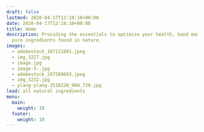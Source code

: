 ```yaml
---
draft: false
lastmod: 2020-04-17T12:18:10+00:00
date: 2020-04-17T12:18:10+00:00
title: Home
description: Providing the essentials to optimise your health, hand made from
  pure ingredients found in nature.
images:
  - adobestock_107111601.jpeg
  - img_3227.jpg
  - image.jpg
  - image-3-.jpg
  - adobestock_297589693.jpeg
  - img_3232.jpg
  - ylang-ylang-3518220_960_720.jpg
lead: all natural ingredients
menu:
  main:
    weight: 10
  footer:
    weight: 10
---
```

